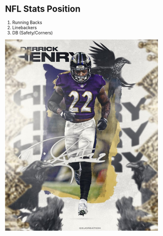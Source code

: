 # **NFL Stats Position** 
1. Running Backs 
2. Linebackers 
3. DB (Safety/Corners) 


![Schema](images/derrick_henry.jpeg)
